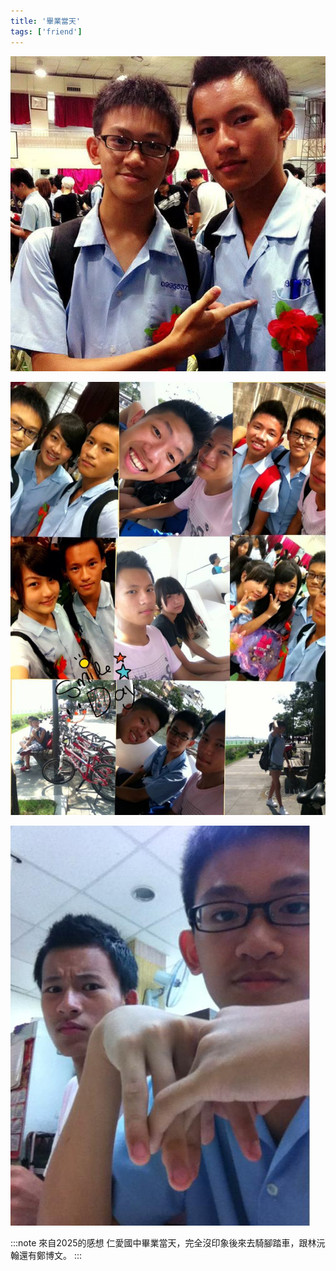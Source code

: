 ```yaml
---
title: '畢業當天'
tags: ['friend']
---
```

![img](./img_ig/201306/003.jpg)

![img](./img_ig/201306/004.jpg)

![img](./img_ig/201306/005.jpg)

:::note 來自2025的感想
仁愛國中畢業當天，完全沒印象後來去騎腳踏車，跟林沅翰還有鄭博文。
:::